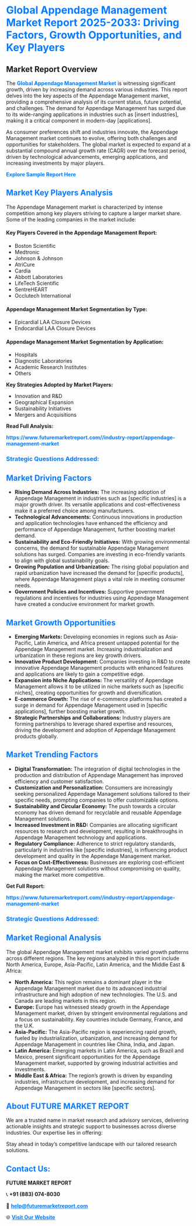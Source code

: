 <h1 style="color: #007BFF;">Global Appendage Management Market Report 2025-2033: Driving Factors, Growth Opportunities, and Key Players</h1>

<section id="overview">
<h2>Market Report Overview</h2>
<p>The <a href="https://www.futuremarketreport.com//industry-report/appendage-management-market" style="color: #007BFF; text-decoration: none;"><strong>Global Appendage Management Market</strong></a> is witnessing significant growth, driven by increasing demand across various industries. This report delves into the key aspects of the Appendage Management market, providing a comprehensive analysis of its current status, future potential, and challenges. The demand for Appendage Management has surged due to its wide-ranging applications in industries such as [insert industries], making it a critical component in modern-day [applications].</p>
<p>As consumer preferences shift and industries innovate, the Appendage Management market continues to evolve, offering both challenges and opportunities for stakeholders. The global market is expected to expand at a substantial compound annual growth rate (CAGR) over the forecast period, driven by technological advancements, emerging applications, and increasing investments by major players.</p>
</section>

<section id="overview">
<p><a href="https://www.futuremarketreport.com//request-sample/reportId=49451" style="color: #007BFF; text-decoration: none;"><strong>Explore Sample Report Here</strong></a></p>
</section>

<section id="key-players">
<h2 style="color: #007BFF;">Market Key Players Analysis</h2>
<p>The Appendage Management market is characterized by intense competition among key players striving to capture a larger market share. Some of the leading companies in the market include:</p>
<h4>Key Players Covered in the Appendage Management Report:</h4>
<ul><li>Boston Scientific</li><li>Medtronic</li><li>Johnson &amp; Johnson</li><li>AtriCure</li><li>Cardia</li><li>Abbott Laboratories</li><li>LifeTech Scientific</li><li>SentreHEART</li><li>Occlutech International</li></ul>
<h4>Appendage Management Market Segmentation by Type:</h4>
<ul><li>Epicardial LAA Closure Devices</li><li>Endocardial LAA Closure Devices</li></ul>

<h4>Appendage Management Market Segmentation by Application:</h4>
<ul><li>Hospitals</li><li>Diagnostic Laboratories</li><li>Academic Research Institutes</li><li>Others</li></ul>
<p><strong>Key Strategies Adopted by Market Players:</strong></p>
<ul>
<li>Innovation and R&D</li>
<li>Geographical Expansion</li>
<li>Sustainability Initiatives</li>
<li>Mergers and Acquisitions</li>
</ul>
</section>

<section>
<p><strong>Read Full Analysis: </strong></p><a href="https://www.futuremarketreport.com//industry-report/appendage-management-market" style="color: #007BFF; text-decoration: none;"><strong>https://www.futuremarketreport.com//industry-report/appendage-management-market</strong></a>
<h3 style="color: #007BFF;">Strategic Questions Addressed:</h3>
</section>

<section id="driving-factors">
<h2 style="color: #007BFF;">Market Driving Factors</h2>
<ul>
<li><strong>Rising Demand Across Industries:</strong> The increasing adoption of Appendage Management in industries such as [specific industries] is a major growth driver. Its versatile applications and cost-effectiveness make it a preferred choice among manufacturers.</li>
<li><strong>Technological Advancements:</strong> Continuous innovations in production and application technologies have enhanced the efficiency and performance of Appendage Management, further boosting market demand.</li>
<li><strong>Sustainability and Eco-Friendly Initiatives:</strong> With growing environmental concerns, the demand for sustainable Appendage Management solutions has surged. Companies are investing in eco-friendly variants to align with global sustainability goals.</li>
<li><strong>Growing Population and Urbanization:</strong> The rising global population and rapid urbanization have increased the demand for [specific products], where Appendage Management plays a vital role in meeting consumer needs.</li>
<li><strong>Government Policies and Incentives:</strong> Supportive government regulations and incentives for industries using Appendage Management have created a conducive environment for market growth.</li>
</ul>
</section>

<section id="growth-opportunities">
<h2 style="color: #007BFF;">Market Growth Opportunities</h2>
<ul>
<li><strong>Emerging Markets:</strong> Developing economies in regions such as Asia-Pacific, Latin America, and Africa present untapped potential for the Appendage Management market. Increasing industrialization and urbanization in these regions are key growth drivers.</li>
<li><strong>Innovative Product Development:</strong> Companies investing in R&D to create innovative Appendage Management products with enhanced features and applications are likely to gain a competitive edge.</li>
<li><strong>Expansion into Niche Applications:</strong> The versatility of Appendage Management allows it to be utilized in niche markets such as [specific niches], creating opportunities for growth and diversification.</li>
<li><strong>E-commerce Growth:</strong> The rise of e-commerce platforms has created a surge in demand for Appendage Management used in [specific applications], further boosting market growth.</li>
<li><strong>Strategic Partnerships and Collaborations:</strong> Industry players are forming partnerships to leverage shared expertise and resources, driving the development and adoption of Appendage Management products globally.</li>
</ul>
</section>

<section id="trending-factors">
<h2 style="color: #007BFF;">Market Trending Factors</h2>
<ul>
<li><strong>Digital Transformation:</strong> The integration of digital technologies in the production and distribution of Appendage Management has improved efficiency and customer satisfaction.</li>
<li><strong>Customization and Personalization:</strong> Consumers are increasingly seeking personalized Appendage Management solutions tailored to their specific needs, prompting companies to offer customizable options.</li>
<li><strong>Sustainability and Circular Economy:</strong> The push towards a circular economy has driven demand for recyclable and reusable Appendage Management solutions.</li>
<li><strong>Increased Investment in R&D:</strong> Companies are allocating significant resources to research and development, resulting in breakthroughs in Appendage Management technology and applications.</li>
<li><strong>Regulatory Compliance:</strong> Adherence to strict regulatory standards, particularly in industries like [specific industries], is influencing product development and quality in the Appendage Management market.</li>
<li><strong>Focus on Cost-Effectiveness:</strong> Businesses are exploring cost-efficient Appendage Management solutions without compromising on quality, making the market more competitive.</li>
</ul>
</section>

<section>
<p><strong>Get Full Report: </strong></p><a href="https://www.futuremarketreport.com//industry-report/appendage-management-market" style="color: #007BFF; text-decoration: none;"><strong>https://www.futuremarketreport.com//industry-report/appendage-management-market</strong></a>
<h3 style="color: #007BFF;">Strategic Questions Addressed:</h3>
</section>


<section id="regional-analysis">
<h2 style="color: #007BFF;">Market Regional Analysis</h2>
<p>The global Appendage Management market exhibits varied growth patterns across different regions. The key regions analyzed in this report include North America, Europe, Asia-Pacific, Latin America, and the Middle East & Africa:</p>
<ul>
<li><strong>North America:</strong> This region remains a dominant player in the Appendage Management market due to its advanced industrial infrastructure and high adoption of new technologies. The U.S. and Canada are leading markets in this region.</li>
<li><strong>Europe:</strong> Europe has witnessed steady growth in the Appendage Management market, driven by stringent environmental regulations and a focus on sustainability. Key countries include Germany, France, and the U.K.</li>
<li><strong>Asia-Pacific:</strong> The Asia-Pacific region is experiencing rapid growth, fueled by industrialization, urbanization, and increasing demand for Appendage Management in countries like China, India, and Japan.</li>
<li><strong>Latin America:</strong> Emerging markets in Latin America, such as Brazil and Mexico, present significant opportunities for the Appendage Management market, supported by growing industrial activities and investments.</li>
<li><strong>Middle East & Africa:</strong> The region’s growth is driven by expanding industries, infrastructure development, and increasing demand for Appendage Management in sectors like [specific sectors].</li>
</ul>
</section>

<footer>
<h2 style="color: #007BFF;">About FUTURE MARKET REPORT</h2>
<p>We are a trusted name in market research and advisory services, delivering actionable insights and strategic support to businesses across diverse industries. Our expertise lies in offering:</p>

<p>Stay ahead in today’s competitive landscape with our tailored research solutions.</p>

<h2 style="color: #007BFF;">Contact Us:</h2>
<p><strong>FUTURE MARKET REPORT</strong></p>
<p>📞 <strong>+91 (883) 074-8030</strong></p>
<p>📧 <strong><a href="mailto:help@futuremarketreport.com" style="color: #007BFF;">help@futuremarketreport.com</a></strong></p>
<p>🌐 <strong><a href="https://www.futuremarketreport.com/" style="color: #007BFF;">Visit Our Website</a></strong></p>
</footer>